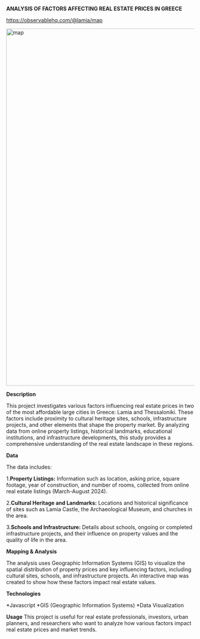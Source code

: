 **ANALYSIS OF FACTORS AFFECTING REAL ESTATE PRICES IN GREECE**

https://observablehq.com/@lamia/map


<img width="956" alt="map" src="https://github.com/user-attachments/assets/fd64c135-2090-49c4-aedf-5741d34c8143">


**Description**

This project investigates various factors influencing real estate prices in two of the most affordable large cities in Greece: Lamia and Thessaloniki. These factors include proximity to cultural heritage sites, schools, infrastructure projects, and other elements that shape the property market. By analyzing data from online property listings, historical landmarks, educational institutions, and infrastructure developments, this study provides a comprehensive understanding of the real estate landscape in these regions.




**Data**

The data includes:

1.**Property Listings:** Information such as location, asking price, square footage, year of construction, and number of rooms, collected from online real estate listings (March-August 2024).

2.**Cultural Heritage and Landmarks:** Locations and historical significance of sites such as Lamia Castle, the Archaeological Museum, and churches in the area.

3.**Schools and Infrastructure:** Details about schools, ongoing or completed infrastructure projects, and their influence on property values and the quality of life in the area.



**Mapping & Analysis**

The analysis uses Geographic Information Systems (GIS) to visualize the spatial distribution of property prices and key influencing factors, including cultural sites, schools, and infrastructure projects. An interactive map was created to show how these factors impact real estate values.



**Technologies**

*Javascript
*GIS (Geographic Information Systems)
*Data Visualization



**Usage**
This project is useful for real estate professionals, investors, urban planners, and researchers who want to analyze how various factors impact real estate prices and market trends.

